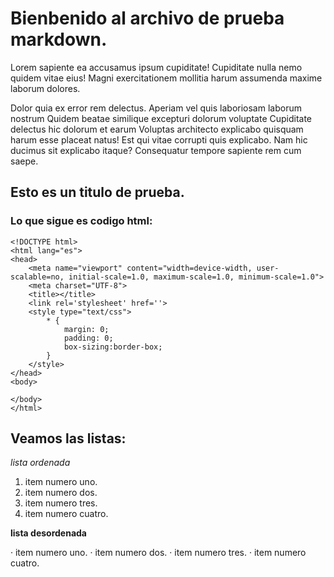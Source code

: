 # Bienbenido al archivo de prueba markdown.

Lorem sapiente ea accusamus ipsum cupiditate! Cupiditate nulla nemo quidem vitae eius! Magni exercitationem mollitia harum assumenda maxime laborum dolores.

Dolor quia ex error rem delectus. Aperiam vel quis laboriosam laborum nostrum Quidem beatae similique excepturi dolorum voluptate Cupiditate delectus hic dolorum et earum Voluptas architecto explicabo quisquam harum esse placeat natus! Est qui vitae corrupti quis explicabo. Nam hic ducimus sit explicabo itaque? Consequatur tempore sapiente rem cum saepe.

## Esto es un titulo de prueba.

### Lo que sigue es codigo html:

    <!DOCTYPE html>
    <html lang="es">
    <head>
        <meta name="viewport" content="width=device-width, user-scalable=no, initial-scale=1.0, maximum-scale=1.0, minimum-scale=1.0">
        <meta charset="UTF-8">
        <title></title>
        <link rel='stylesheet' href=''>
        <style type="text/css">
            * {
                margin: 0;
                padding: 0;
                box-sizing:border-box;
            }
        </style>
    </head>
    <body>
        
    </body>
    </html>

## Veamos las listas:

_*lista ordenada*_

1. item numero uno.
2. item numero dos.
3. item numero tres.
4. item numero cuatro.

__lista desordenada__

· item numero uno.
· item numero dos.
· item numero tres.
· item numero cuatro.
